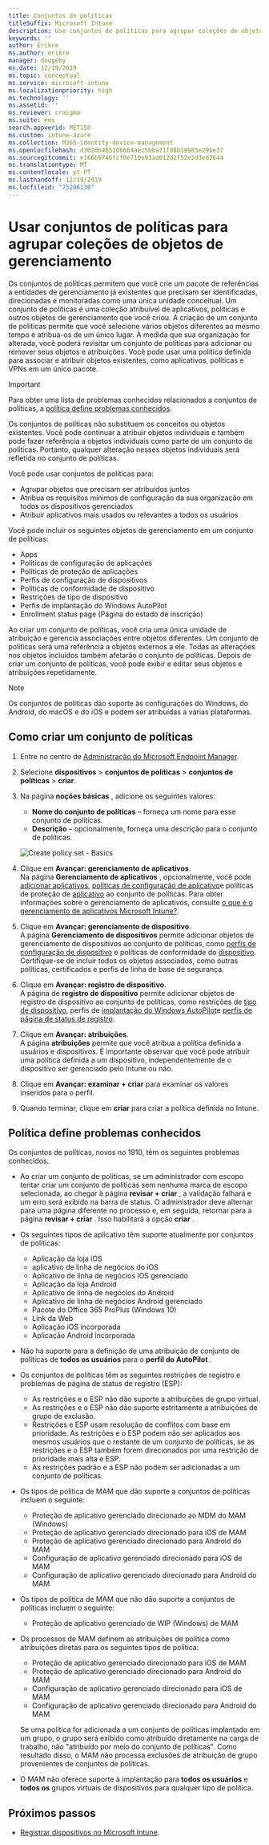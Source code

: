 ```yaml
---
title: Conjuntos de políticas
titleSuffix: Microsoft Intune
description: Use conjuntos de políticas para agrupar coleções de objetos de gerenciamento no Microsoft Intune.
keywords: ''
author: Erikre
ms.author: erikre
manager: dougeby
ms.date: 12/19/2019
ms.topic: conceptual
ms.service: microsoft-intune
ms.localizationpriority: high
ms.technology: ''
ms.assetid: ''
ms.reviewer: craigma
ms.suite: ems
search.appverid: MET150
ms.custom: intune-azure
ms.collection: M365-identity-device-management
ms.openlocfilehash: d302db46510b664aec5b0a71fd8b19985e29be37
ms.sourcegitcommit: e166b9746fcf0e710e93ad012d2f52e2d3ed2644
ms.translationtype: MT
ms.contentlocale: pt-PT
ms.lasthandoff: 12/19/2019
ms.locfileid: "75206130"
---
```

# <a name="use-policy-sets-to-group-collections-of-management-objects"></a>Usar conjuntos de políticas para agrupar coleções de objetos de gerenciamento

Os conjuntos de políticas permitem que você crie um pacote de referências a entidades de gerenciamento já existentes que precisam ser identificadas, direcionadas e monitoradas como uma única unidade conceitual. Um conjunto de políticas é uma coleção atribuível de aplicativos, políticas e outros objetos de gerenciamento que você criou. A criação de um conjunto de políticas permite que você selecione vários objetos diferentes ao mesmo tempo e atribua-os de um único lugar. À medida que sua organização for alterada, você poderá revisitar um conjunto de políticas para adicionar ou remover seus objetos e atribuições. Você pode usar uma política definida para associar e atribuir objetos existentes, como aplicativos, políticas e VPNs em um único pacote. 

> [!IMPORTANT]
> Para obter uma lista de problemas conhecidos relacionados a conjuntos de políticas, a [política define problemas conhecidos](~/fundamentals/policy-sets.md#policy-sets-known-issues).

Os conjuntos de políticas não substituem os conceitos ou objetos existentes. Você pode continuar a atribuir objetos individuais e também pode fazer referência a objetos individuais como parte de um conjunto de políticas. Portanto, qualquer alteração nesses objetos individuais será refletida no conjunto de políticas. 

Você pode usar conjuntos de políticas para:

- Agrupar objetos que precisam ser atribuídos juntos
- Atribua os requisitos mínimos de configuração da sua organização em todos os dispositivos gerenciados
- Atribuir aplicativos mais usados ou relevantes a todos os usuários

Você pode incluir os seguintes objetos de gerenciamento em um conjunto de políticas:
- Apps
- Políticas de configuração de aplicações
- Políticas de proteção de aplicações
- Perfis de configuração de dispositivos
- Políticas de conformidade de dispositivo
- Restrições de tipo de dispositivo
- Perfis de implantação do Windows AutoPilot
- Enrollment status page (Página do estado de inscrição)

Ao criar um conjunto de políticas, você cria uma única unidade de atribuição e gerencia associações entre objetos diferentes. Um conjunto de políticas será uma referência a objetos externos a ele. Todas as alterações nos objetos incluídos também afetarão o conjunto de políticas. Depois de criar um conjunto de políticas, você pode exibir e editar seus objetos e atribuições repetidamente. 

> [!NOTE]
> Os conjuntos de políticas dão suporte às configurações do Windows, do Android, do macOS e do iOS e podem ser atribuídas a várias plataformas.

## <a name="how-to-create-a-policy-set"></a>Como criar um conjunto de políticas

1. Entre no centro de [Administração do Microsoft Endpoint Manager](https://go.microsoft.com/fwlink/?linkid=2109431).
2. Selecione **dispositivos** > **conjuntos de políticas** > **conjuntos de políticas** > **criar**.
3. Na página **noções básicas** , adicione os seguintes valores:
    - **Nome do conjunto de políticas** – forneça um nome para esse conjunto de políticas.
    - **Descrição** – opcionalmente, forneça uma descrição para o conjunto de políticas.
   <p>
   <img alt="Create policy set - Basics" src="~/fundamentals/media/policy-sets/policy-sets-01.png">

4. Clique em **Avançar: gerenciamento de aplicativos**.<br>
   Na página **Gerenciamento de aplicativos** , opcionalmente, você pode [adicionar aplicativos](~/apps/apps-add.md), [políticas de configuração de aplicativo](~/apps/app-configuration-policies-overview.md)e políticas de proteção de [aplicativo](~/apps/app-protection-policy.md) ao conjunto de políticas. Para obter informações sobre o gerenciamento de aplicativos, consulte [o que é o gerenciamento de aplicativos Microsoft Intune?](~/apps/app-management.md). 
5. Clique em **Avançar: gerenciamento de dispositivo**.<br>
   A página **Gerenciamento de dispositivos** permite adicionar objetos de gerenciamento de dispositivos ao conjunto de políticas, como [perfis de configuração de dispositivo](~/configuration/device-profiles.md) e políticas de conformidade do [dispositivo](~/protect/device-compliance-get-started.md). Certifique-se de incluir todos os objetos associados, como outras políticas, certificados e perfis de linha de base de segurança.
6. Clique em **Avançar: registro de dispositivo**.<br>
   A página de **registro de dispositivo** permite adicionar objetos de registro de dispositivo ao conjunto de políticas, como restrições de [tipo de dispositivo](~/enrollment/enrollment-restrictions-set.md), perfis de [implantação do Windows AutoPilot](~/enrollment/enrollment-autopilot.md)e [perfis de página de status de registro](~/enrollment/windows-enrollment-status.md).
7. Clique em **Avançar: atribuições**.<br>
   A página **atribuições** permite que você atribua a política definida a usuários e dispositivos. É importante observar que você pode atribuir uma política definida a um dispositivo, independentemente de o dispositivo ser gerenciado pelo Intune ou não.
8. Clique em **Avançar: examinar + criar** para examinar os valores inseridos para o perfil.
9. Quando terminar, clique em **criar** para criar a política definida no Intune. 

## <a name="policy-sets-known-issues"></a>Política define problemas conhecidos

Os conjuntos de políticas, novos no 1910, têm os seguintes problemas conhecidos.

- Ao criar um conjunto de políticas, se um administrador com escopo tentar criar um conjunto de políticas sem nenhuma marca de escopo selecionada, ao chegar à página **revisar + criar** , a validação falhará e um erro será exibido na barra de status. O administrador deve alternar para uma página diferente no processo e, em seguida, retornar para a página **revisar + criar** . Isso habilitará a opção **criar** .  
 
- Os seguintes tipos de aplicativo têm suporte atualmente por conjuntos de políticas:
    - Aplicação da loja iOS
    - aplicativo de linha de negócios do iOS
    - Aplicativo de linha de negócios iOS gerenciado
    - Aplicação da loja Android
    - Aplicativo de linha de negócios do Android
    - Aplicativo de linha de negócios Android gerenciado
    - Pacote do Office 365 ProPlus (Windows 10)
    - Link da Web
    - Aplicação iOS incorporada
    - Aplicação Android incorporada

- Não há suporte para a definição de uma atribuição de conjunto de políticas de **todos os usuários** para o **perfil do AutoPilot** .

- Os conjuntos de políticas têm as seguintes restrições de registro e problemas de página de status de registro (ESP):
    - As restrições e o ESP não dão suporte a atribuições de grupo virtual.
    - As restrições e o ESP não dão suporte estritamente a atribuições de grupo de exclusão. 
    - Restrições e ESP usam resolução de conflitos com base em prioridade. As restrições e o ESP podem não ser aplicados aos mesmos usuários que o restante de um conjunto de políticas, se as restrições e o ESP também forem direcionados por uma restrição de prioridade mais alta e ESP.
    - As restrições padrão e a ESP não podem ser adicionadas a um conjunto de políticas.

- Os tipos de política de MAM que dão suporte a conjuntos de políticas incluem o seguinte: 
    - Proteção de aplicativo gerenciado direcionado ao MDM do MAM (Windows) 
    - Proteção de aplicativo gerenciado direcionado para iOS de MAM
    - Proteção de aplicativo gerenciado direcionado para Android do MAM
    - Configuração de aplicativo gerenciado direcionado para iOS de MAM
    - Configuração de aplicativo gerenciado direcionado para Android do MAM

- Os tipos de política de MAM que não dão suporte a conjuntos de políticas incluem o seguinte: 
    - Proteção de aplicativo gerenciado de WIP (Windows) de MAM

- Os processos de MAM definem as atribuições de política como atribuições diretas para os seguintes tipos de política:
    - Proteção de aplicativo gerenciado direcionado para iOS de MAM
    - Proteção de aplicativo gerenciado direcionado para Android do MAM
    - Configuração de aplicativo gerenciado direcionado para iOS de MAM
    - Configuração de aplicativo gerenciado direcionado para Android do MAM

    Se uma política for adicionada a um conjunto de políticas implantado em um grupo, o grupo será exibido como atribuído diretamente na carga de trabalho, não "atribuído por meio do conjunto de políticas". Como resultado disso, o MAM não processa exclusões de atribuição de grupo provenientes de conjuntos de políticas.

- O MAM não oferece suporte à implantação para **todos os usuários** e **todos os** grupos virtuais de dispositivos para qualquer tipo de política.

## <a name="next-steps"></a>Próximos passos

- [Registrar dispositivos no Microsoft Intune](~/enrollment/index.yml).